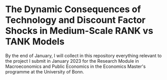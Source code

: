 # The Dynamic Consequences of Technology and Discount Factor Shocks in Medium-Scale RANK vs TANK Models

By the end of January, I will collect in this repository everything relevant to the project I submit in January 2023 for the Research Module in Macroeconomics and Public Economics in the Economics Master's programme at the University of Bonn.
